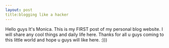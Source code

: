 ```yaml
---
layout: post
title:blogging like a hacker
---
```


Hello guys It's Monica.
This is my FIRST post of my personal blog website.
I will share any cool things and daily life here.
Thanks for all u guys coming to this little world and hope u guys will like here.
:)))
